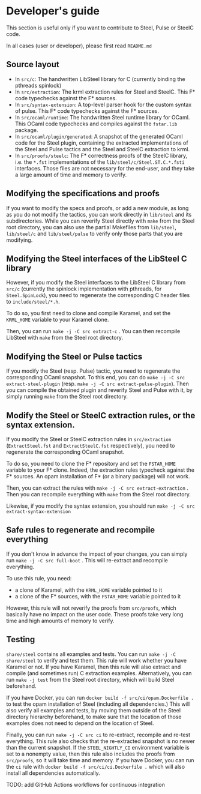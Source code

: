 # Developer's guide

This section is useful only if you want to contribute to Steel, Pulse
or SteelC code.

In all cases (user or developer), please first read `README.md`

## Source layout

* In `src/c`: The handwritten LibSteel library for C (currently
  binding the pthreads spinlock)
* In `src/extraction`: The krml extraction rules for Steel and
  SteelC. This F* code typechecks against the F* sources.
* In `src/syntax-extension`: A top-level parser hook for the custom
  syntax of pulse. This F* code typechecks against the F* sources.
* In `src/ocaml/runtime`: The handwritten Steel runtime library for
  OCaml. This OCaml code typechecks and compiles against the
  `fstar.lib` package.
* In `src/ocaml/plugin/generated`: A snapshot of the generated OCaml
  code for the Steel plugin, containing the extracted implementations
  of the Steel and Pulse tactics and the Steel and SteelC extraction
  to krml.
* In `src/proofs/steelc`: The F* correctness proofs of the SteelC
  library, i.e. the `*.fst` implementations of the
  `lib/steel/c/Steel.ST.C.*.fsti` interfaces. Those files are not
  necessary for the end-user, and they take a large amount of time and
  memory to verify.

## Modifying the specifications and proofs

If you want to modify the specs and proofs, or add a new module, as
long as you do not modify the tactics, you can work directly in
`lib/steel` and its subdirectories. While you can reverify Steel
directly with `make` from the Steel root directory, you can also use
the partial Makefiles from `lib/steel`, `lib/steel/c` and
`lib/steel/pulse` to verify only those parts that you are modifying.

## Modifying the Steel interfaces of the LibSteel C library

However, if you modify the Steel interfaces to the LibSteel C library
from `src/c` (currently the spinlock implementation with pthreads, for
`Steel.SpinLock`), you need to regenerate the corresponding C header
files to `include/steel/*.h`.

To do so, you first need to clone and compile Karamel, and set the
`KRML_HOME` variable to your Karamel clone.

Then, you can run `make -j -C src extract-c` . You can then recompile
LibSteel with `make` from the Steel root directory.

## Modifying the Steel or Pulse tactics

If you modify the Steel (resp. Pulse) tactic, you need to regenerate
the corresponding OCaml snapshot. To this end, you can do `make -j -C
src extract-steel-plugin` (resp. `make -j -C src
extract-pulse-plugin`). Then you can compile the obtained plugin and
reverify Steel and Pulse with it, by simply running `make` from the
Steel root directory.

## Modify the Steel or SteelC extraction rules, or the syntax extension.

If you modify the Steel or SteelC extraction rules in `src/extraction`
(`ExtractSteel.fst` and `ExtractSteelC.fst` respectively), you need to
regenerate the corresponding OCaml snapshot.

To do so, you need to clone the F* repository and set the `FSTAR_HOME`
variable to your F* clone. Indeed, the extraction rules typecheck
against the F* sources. An opam installation of F* (or a binary
package) will not work.

Then, you can extract the rules with `make -j -C src
extract-extraction` . Then you can recompile everything with `make`
from the Steel root directory.

Likewise, if you modify the syntax extension, you should run `make -j
-C src extract-syntax-extension`

## Safe rules to regenerate and recompile everything

If you don't know in advance the impact of your changes, you can
simply run `make -j -C src full-boot` . This will re-extract and
recompile everything.

To use this rule, you need:
* a clone of Karamel, with the `KRML_HOME` variable pointed to it
* a clone of the F* sources, with the `FSTAR_HOME` variable pointed to
  it

However, this rule will not reverify the proofs from `src/proofs`,
which basically have no impact on the user code. These proofs take
very long time and high amounts of memory to verify.

## Testing

`share/steel` contains all examples and tests. You can run `make -j -C
share/steel` to verify and test them. This rule will work whether you have
Karamel or not. If you have Karamel, then this rule will also extract
and compile (and sometimes run) C extraction examples. Alternatively,
you can run `make -j test` from the Steel root directory, which will
build Steel beforehand.

If you have Docker, you can run `docker build -f
src/ci/opam.Dockerfile .` to test the opam installation of Steel
(including all dependencies.) This will also verify all examples and
tests, by moving them outside of the Steel directory hierarchy
beforehand, to make sure that the location of those examples does not
need to depend on the location of Steel.

Finally, you can run `make -j -C src ci` to re-extract, recompile and
re-test everything. This rule also checks that the re-extracted
snapshot is no newer than the current snapshot. If the
`STEEL_NIGHTLY_CI` environment variable is set to a nonempty value,
then this rule also includes the proofs from `src/proofs`, so it will
take time and memory. If you have Docker, you can run the `ci` rule
with `docker build -f src/ci/ci.Dockerfile .` which will also
install all dependencies automatically.

TODO: add GitHub Actions workflows for continuous integration
